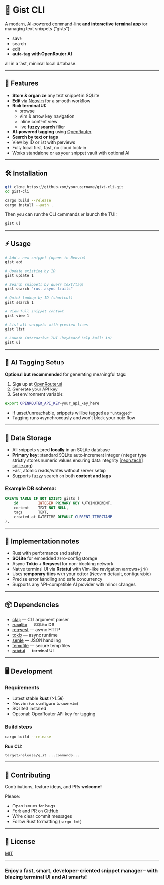 # 🌟 **Gist CLI**

A modern, AI-powered command-line **and interactive terminal app** for managing text snippets (“gists”):

- save  
- search  
- edit  
- **auto-tag with OpenRouter AI**

all in a fast, minimal local database.

---

## 🚀 Features

- **Store & organize** any text snippet in SQLite
- **Edit** via [Neovim](https://neovim.io) for a smooth workflow
- **Rich terminal UI:**  
  - browse  
  - Vim & arrow key navigation  
  - inline content view  
  - live **fuzzy search** filter
- **AI-powered tagging** using [OpenRouter](https://openrouter.ai)
- **Search by text or tags**
- View by ID or list with previews
- Fully local first, fast, no cloud lock-in
- Works standalone or as your snippet vault with optional AI

---

## 🛠️ Installation

```bash
git clone https://github.com/yourusername/gist-cli.git
cd gist-cli

cargo build --release
cargo install --path .
```

Then you can run the CLI commands or launch the TUI:

```bash
gist ui
```

---

## ⚡ Usage

```bash
# Add a new snippet (opens in Neovim)
gist add

# Update existing by ID
gist update 1

# Search snippets by query text/tags
gist search "rust async traits"

# Quick lookup by ID (shortcut)
gist search 1

# View full snippet content
gist view 1

# List all snippets with preview lines
gist list

# Launch interactive TUI (keyboard help built-in)
gist ui
```

---

## 🤖 AI Tagging Setup

**Optional but recommended** for generating meaningful tags:

1. Sign up at [OpenRouter.ai](https://openrouter.ai)  
2. Generate your API key  
3. Set environment variable:

```bash
export OPENROUTER_API_KEY=your_api_key_here
```

- If unset/unreachable, snippets will be tagged as `"untagged"`
- Tagging runs asynchronously and won’t block your note flow

---

## 💾 Data Storage

- All snippets stored **locally** in an SQLite database
- **Primary key:** standard SQLite auto-increment integer (integer type strictly stores numeric values ensuring data integrity [[neon.tech](https://neon.tech/docs/data-types/integer)], [sqlite.org](https://www.sqlite.org/lang_createtable.html))
- Fast, atomic reads/writes without server setup
- Supports fuzzy search on both **content and tags**

### Example DB schema:

```sql
CREATE TABLE IF NOT EXISTS gists (
    id         INTEGER PRIMARY KEY AUTOINCREMENT,
    content    TEXT NOT NULL,
    tags       TEXT,
    created_at DATETIME DEFAULT CURRENT_TIMESTAMP
);
```

---

## 🔧 Implementation notes

- Rust with performance and safety
- **SQLite** for embedded zero-config storage
- Async **Tokio** + **Reqwest** for non-blocking network
- Native terminal UI via **Ratatui** with Vim-like navigation (arrows+`j/k`)
- Uses **temporary files** with your editor (Neovim default, configurable)
- Precise error handling and safe concurrency
- Supports any API-compatible AI provider with minor changes

---

## 📦 Dependencies

- [clap](https://crates.io/crates/clap) — CLI argument parser
- [rusqlite](https://crates.io/crates/rusqlite) — SQLite DB
- [reqwest](https://crates.io/crates/reqwest) — async HTTP
- [tokio](https://crates.io/crates/tokio) — async runtime
- [serde](https://crates.io/crates/serde) — JSON handling
- [tempfile](https://crates.io/crates/tempfile) — secure temp files
- [ratatui](https://crates.io/crates/ratatui) — terminal UI

---

## 🖥️ Development

### Requirements

- Latest stable **Rust** (>1.56)
- Neovim (or configure to use `vim`)
- SQLite3 installed
- Optional: OpenRouter API key for tagging

### Build steps

```bash
cargo build --release
```

**Run CLI:**

```bash
target/release/gist ...commands...
```

---

## 🤝 Contributing

Contributions, feature ideas, and PRs **welcome!**

Please:

- Open issues for bugs
- Fork and PR on GitHub
- Write clear commit messages
- Follow Rust formatting (`cargo fmt`)

---

## 📝 License

[MIT](./LICENSE)

---

### Enjoy a **fast, smart, developer-oriented snippet manager** – with blazing terminal UI and AI smarts!

